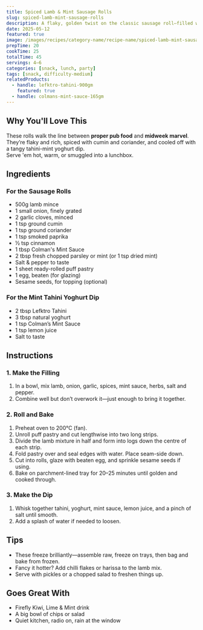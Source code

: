 ```yaml
---
title: Spiced Lamb & Mint Sausage Rolls
slug: spiced-lamb-mint-sausage-rolls
description: A flaky, golden twist on the classic sausage roll—filled with warm-spiced lamb, fresh herbs, and served with a creamy mint and tahini yoghurt dip.
date: 2025-05-12
featured: true
image: /images/recipes/category-name/recipe-name/spiced-lamb-mint-sausage-rolls.webp
prepTime: 20
cookTime: 25
totalTime: 45
servings: 4–6
categories: [snack, lunch, party]
tags: [snack, difficulty-medium]
relatedProducts:
  - handle: lefktro-tahini-900gm
    featured: true
  - handle: colmans-mint-sauce-165gm
---
```


## Why You'll Love This

These rolls walk the line between **proper pub food** and **midweek marvel**.  
They’re flaky and rich, spiced with cumin and coriander, and cooled off with a tangy tahini-mint yoghurt dip.  
Serve 'em hot, warm, or smuggled into a lunchbox.

## Ingredients

### For the Sausage Rolls
- 500g lamb mince  
- 1 small onion, finely grated  
- 2 garlic cloves, minced  
- 1 tsp ground cumin  
- 1 tsp ground coriander  
- 1 tsp smoked paprika  
- ½ tsp cinnamon  
- 1 tbsp Colman's Mint Sauce  
- 2 tbsp fresh chopped parsley or mint (or 1 tsp dried mint)  
- Salt & pepper to taste  
- 1 sheet ready-rolled puff pastry  
- 1 egg, beaten (for glazing)  
- Sesame seeds, for topping (optional)

### For the Mint Tahini Yoghurt Dip
- 2 tbsp Lefktro Tahini  
- 3 tbsp natural yoghurt  
- 1 tsp Colman’s Mint Sauce  
- 1 tsp lemon juice  
- Salt to taste  

## Instructions

### 1. Make the Filling

1. In a bowl, mix lamb, onion, garlic, spices, mint sauce, herbs, salt and pepper.
2. Combine well but don’t overwork it—just enough to bring it together.

### 2. Roll and Bake

1. Preheat oven to 200°C (fan).
2. Unroll puff pastry and cut lengthwise into two long strips.
3. Divide the lamb mixture in half and form into logs down the centre of each strip.
4. Fold pastry over and seal edges with water. Place seam-side down.
5. Cut into rolls, glaze with beaten egg, and sprinkle sesame seeds if using.
6. Bake on parchment-lined tray for 20–25 minutes until golden and cooked through.

### 3. Make the Dip

1. Whisk together tahini, yoghurt, mint sauce, lemon juice, and a pinch of salt until smooth.
2. Add a splash of water if needed to loosen.

## Tips

- These freeze brilliantly—assemble raw, freeze on trays, then bag and bake from frozen.
- Fancy it hotter? Add chilli flakes or harissa to the lamb mix.
- Serve with pickles or a chopped salad to freshen things up.

## Goes Great With

- Firefly Kiwi, Lime & Mint drink  
- A big bowl of chips or salad  
- Quiet kitchen, radio on, rain at the window